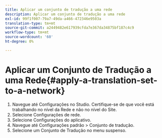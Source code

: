 ```yaml
---
title: Aplicar um conjunto de tradução a uma rede
description: Aplicar um conjunto de tradução a uma rede
exl-id: 99f1f007-79a7-49da-a466-472346e9503a
translation-type: tm+mt
source-git-commit: a2449482e617939cfda7e367da34875bf187c4c9
workflow-type: tm+mt
source-wordcount: '60'
ht-degree: 0%

---
```


# Aplicar um Conjunto de Tradução a uma Rede{#apply-a-translation-set-to-a-network}

1. Navegue até Configurações no Studio. Certifique-se de que você está trabalhando no nível da Rede e não no nível do Site.
1. Selecione Configurações de rede.
1. Selecione Configurações do aplicativo.
1. Navegue até Configurações padrão > Conjunto de tradução.
1. Selecione um Conjunto de Tradução no menu suspenso.
